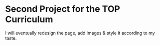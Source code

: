 # Second Project for the TOP Curriculum

I will eventually redesign
the page, add images & style it
according to my taste.
